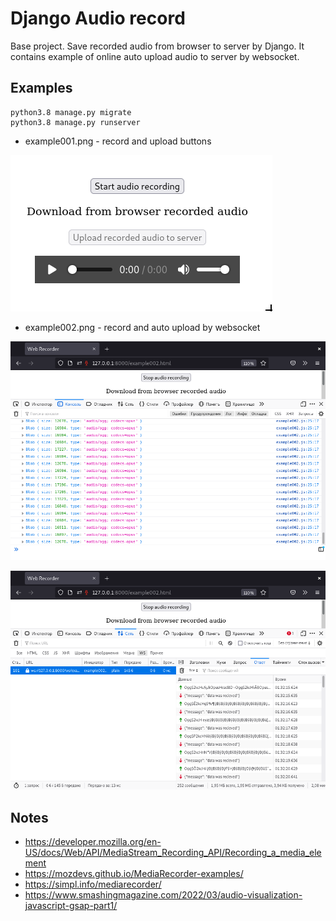# Django Audio record

Base project. Save recorded audio from browser to server by Django. It contains example of online auto upload audio to server by websocket.


## Examples

```shell
python3.8 manage.py migrate
python3.8 manage.py runserver
```

* example001.png - record and upload buttons

![](./README.files/example001.png)

* example002.png - record and auto upload by websocket

![](./README.files/example002_1.png)

![](./README.files/example002_2.png)

## Notes

* https://developer.mozilla.org/en-US/docs/Web/API/MediaStream_Recording_API/Recording_a_media_element
* https://mozdevs.github.io/MediaRecorder-examples/
* https://simpl.info/mediarecorder/
* https://www.smashingmagazine.com/2022/03/audio-visualization-javascript-gsap-part1/